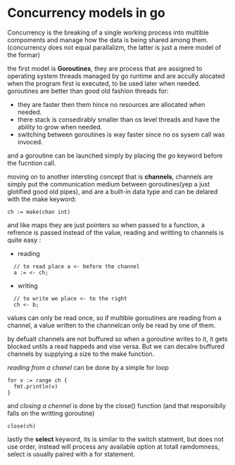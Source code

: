 # Concurrency models in go

Concurrency is the breaking of a single working process
into multible compoments and manage how the data is
being shared among them.(concurrency does not equal parallalizm, the latter is just a mere model of the formar)

the first model is **Goroutines**, they are process that
are assigned to operating system threads managed by go
runtime and are accully alocated when the program first
is executed, to be used later when needed.
goroutines are better than good old fashion threads for:
  * they are faster then them hince no resources are 
  allocated when needed.
  * there stack is consedirably smaller than os level
  threads and have the ability to grow when needed.
  * switching between goroutines is way faster since 
  no os sysem call was invoced.

and a goroutine can be launched simply by placing the
*go* keyword before the fucntion call.

moving on to another intersting concept that is **channels**,
channels are simply put the communication medium between
goroutines(yep a just glotified good old pipes), and are 
a built-in data type and can be delared with the make 
keyword:
```
ch := make(chan int)
```
and like maps they are just pointers so when passed to 
a function, a refrence is passed instead of the value, 
reading and writting to channels is quite easy :
* reading 
```
  // to read place a <- before the channel
  a := <- ch;

```
* writing
```
  // to write we place <- to the right
  ch <- b;
```
values can only be read once, so if multible goroutines 
are reading from a channel, a value written to the 
channelcan only be read by one of them.

by defualt channels are not buffured so when a goroutine
writes to it, it gets blocked untils a read happeds and 
vise versa. But we can decalre buffured channels by 
supplying a size to the make function.

*reading from a chanel* can be done by a simple for loop
```
for v := range ch {
  fmt.println(v)
}
```
and *closing a chennel* is done by the close() function
(and that responsibily falls on the writting goroutine)
```
close(ch)
```

lastly the **select** keyword, its is similar to the 
switch statment, but does not use order, instead will
process any available option at totall ramdomness, 
select is usually paired with a for statement.
